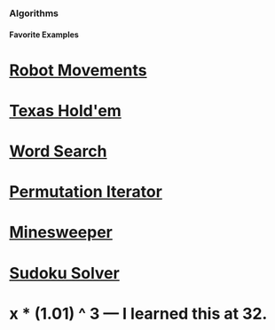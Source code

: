 ### Algorithms

#### Favorite Examples

# [Robot Movements](https://github.com/wrightben/languages/blob/main/Algorithms/Codeeval/code/robotMovements.js)
# [Texas Hold'em](https://github.com/wrightben/texas-holdem/blob/master/texas-holdem.js)
# [Word Search](https://github.com/wrightben/languages/blob/main/python/word%20search/word_search.py)
# [Permutation Iterator](https://github.com/wrightben/languages/blob/main/Algorithms/HackerRank%20-%20Bigger%20is%20Greater/incrementer.js)
# [Minesweeper](https://github.com/wrightben/languages/blob/main/javascript/Games/Minesweeper/minesweeper.js)
# [Sudoku Solver](https://github.com/wrightben/languages/blob/main/javascript/Games/Sudoku%20Solver/solver.js)

# x * (1.01) ^ 3 &mdash; I learned this at 32.